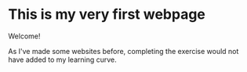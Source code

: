 # This is my very first webpage

Welcome!

As I've made some websites before, completing the exercise would not have added
to my learning curve. 